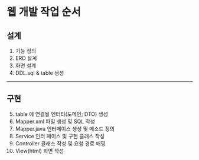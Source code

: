 # 웹 개발 작업 순서 
## 설계 
1. 기능 정의 
2. ERD 설계 
3. 화면 설계 
4. DDL.sql & table 생성 
------------------------------
## 구현
5. table 에 연결될 엔터티(도메인; DTO) 생성 
6. Mapper.xml 파일 생성 및 SQL 작성 
7. Mapper.java 인터페이스 생성 및 메소드 정의 
8. Service 인터 페이스 및 구현 클래스 작성 
9. Controller 클래스 작성 및 요청 경로 매핑 
10. View(html) 화면 작성